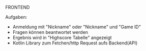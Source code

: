 FRONTEND

Aufgaben:
- Anmeldung mit "Nickname" oder "Nickname" und "Game ID"
- Fragen können beantwortet werden
- Ergebnis wird in "Highscore Tabelle" angezeigt
- Kotlin Library zum Fetchen/http Request aufs Backend(API)
